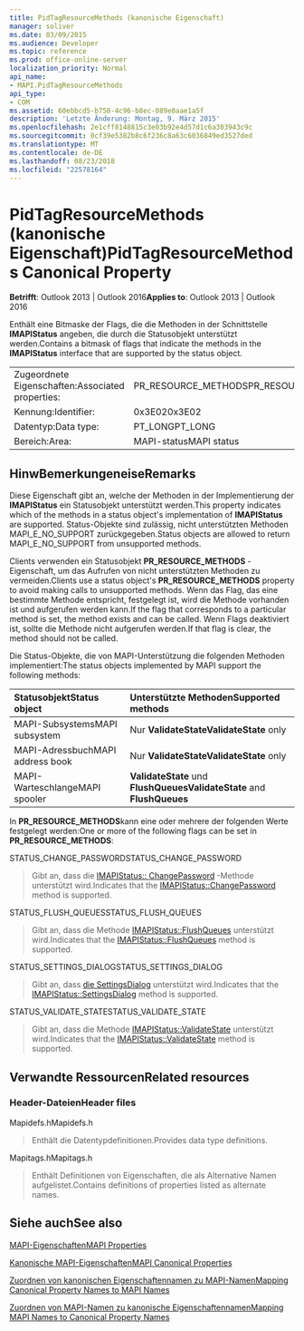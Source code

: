 ```yaml
---
title: PidTagResourceMethods (kanonische Eigenschaft)
manager: soliver
ms.date: 03/09/2015
ms.audience: Developer
ms.topic: reference
ms.prod: office-online-server
localization_priority: Normal
api_name:
- MAPI.PidTagResourceMethods
api_type:
- COM
ms.assetid: 60ebbcd5-b758-4c96-b8ec-089e0aae1a5f
description: 'Letzte Änderung: Montag, 9. März 2015'
ms.openlocfilehash: 2e1cff8148815c3e03b92e4d57d1c6a303943c9c
ms.sourcegitcommit: 0cf39e5382b8c6f236c8a63c6036849ed3527ded
ms.translationtype: MT
ms.contentlocale: de-DE
ms.lasthandoff: 08/23/2018
ms.locfileid: "22578164"
---
```

# <a name="pidtagresourcemethods-canonical-property"></a><span data-ttu-id="f1f7a-103">PidTagResourceMethods (kanonische Eigenschaft)</span><span class="sxs-lookup"><span data-stu-id="f1f7a-103">PidTagResourceMethods Canonical Property</span></span>

  
  
<span data-ttu-id="f1f7a-104">**Betrifft**: Outlook 2013 | Outlook 2016</span><span class="sxs-lookup"><span data-stu-id="f1f7a-104">**Applies to**: Outlook 2013 | Outlook 2016</span></span> 
  
<span data-ttu-id="f1f7a-105">Enthält eine Bitmaske der Flags, die die Methoden in der Schnittstelle **IMAPIStatus** angeben, die durch die Statusobjekt unterstützt werden.</span><span class="sxs-lookup"><span data-stu-id="f1f7a-105">Contains a bitmask of flags that indicate the methods in the **IMAPIStatus** interface that are supported by the status object.</span></span> 
  
|||
|:-----|:-----|
|<span data-ttu-id="f1f7a-106">Zugeordnete Eigenschaften:</span><span class="sxs-lookup"><span data-stu-id="f1f7a-106">Associated properties:</span></span>  <br/> |<span data-ttu-id="f1f7a-107">PR_RESOURCE_METHODS</span><span class="sxs-lookup"><span data-stu-id="f1f7a-107">PR_RESOURCE_METHODS</span></span>  <br/> |
|<span data-ttu-id="f1f7a-108">Kennung:</span><span class="sxs-lookup"><span data-stu-id="f1f7a-108">Identifier:</span></span>  <br/> |<span data-ttu-id="f1f7a-109">0x3E02</span><span class="sxs-lookup"><span data-stu-id="f1f7a-109">0x3E02</span></span>  <br/> |
|<span data-ttu-id="f1f7a-110">Datentyp:</span><span class="sxs-lookup"><span data-stu-id="f1f7a-110">Data type:</span></span>  <br/> |<span data-ttu-id="f1f7a-111">PT_LONG</span><span class="sxs-lookup"><span data-stu-id="f1f7a-111">PT_LONG</span></span>  <br/> |
|<span data-ttu-id="f1f7a-112">Bereich:</span><span class="sxs-lookup"><span data-stu-id="f1f7a-112">Area:</span></span>  <br/> |<span data-ttu-id="f1f7a-113">MAPI-status</span><span class="sxs-lookup"><span data-stu-id="f1f7a-113">MAPI status</span></span>  <br/> |
   
## <a name="remarks"></a><span data-ttu-id="f1f7a-114">HinwBemerkungeneise</span><span class="sxs-lookup"><span data-stu-id="f1f7a-114">Remarks</span></span>

<span data-ttu-id="f1f7a-115">Diese Eigenschaft gibt an, welche der Methoden in der Implementierung der **IMAPIStatus** ein Statusobjekt unterstützt werden.</span><span class="sxs-lookup"><span data-stu-id="f1f7a-115">This property indicates which of the methods in a status object's implementation of **IMAPIStatus** are supported.</span></span> <span data-ttu-id="f1f7a-116">Status-Objekte sind zulässig, nicht unterstützten Methoden MAPI_E_NO_SUPPORT zurückgegeben.</span><span class="sxs-lookup"><span data-stu-id="f1f7a-116">Status objects are allowed to return MAPI_E_NO_SUPPORT from unsupported methods.</span></span> 
  
<span data-ttu-id="f1f7a-117">Clients verwenden ein Statusobjekt **PR_RESOURCE_METHODS** -Eigenschaft, um das Aufrufen von nicht unterstützten Methoden zu vermeiden.</span><span class="sxs-lookup"><span data-stu-id="f1f7a-117">Clients use a status object's **PR_RESOURCE_METHODS** property to avoid making calls to unsupported methods.</span></span> <span data-ttu-id="f1f7a-118">Wenn das Flag, das eine bestimmte Methode entspricht, festgelegt ist, wird die Methode vorhanden ist und aufgerufen werden kann.</span><span class="sxs-lookup"><span data-stu-id="f1f7a-118">If the flag that corresponds to a particular method is set, the method exists and can be called.</span></span> <span data-ttu-id="f1f7a-119">Wenn Flags deaktiviert ist, sollte die Methode nicht aufgerufen werden.</span><span class="sxs-lookup"><span data-stu-id="f1f7a-119">If that flag is clear, the method should not be called.</span></span> 
  
<span data-ttu-id="f1f7a-120">Die Status-Objekte, die von MAPI-Unterstützung die folgenden Methoden implementiert:</span><span class="sxs-lookup"><span data-stu-id="f1f7a-120">The status objects implemented by MAPI support the following methods:</span></span>
  
|<span data-ttu-id="f1f7a-121">**Statusobjekt**</span><span class="sxs-lookup"><span data-stu-id="f1f7a-121">**Status object**</span></span>|<span data-ttu-id="f1f7a-122">**Unterstützte Methoden**</span><span class="sxs-lookup"><span data-stu-id="f1f7a-122">**Supported methods**</span></span>|
|:-----|:-----|
|<span data-ttu-id="f1f7a-123">MAPI-Subsystems</span><span class="sxs-lookup"><span data-stu-id="f1f7a-123">MAPI subsystem</span></span>  <br/> |<span data-ttu-id="f1f7a-124">Nur **ValidateState**</span><span class="sxs-lookup"><span data-stu-id="f1f7a-124">**ValidateState** only</span></span>  <br/> |
|<span data-ttu-id="f1f7a-125">MAPI-Adressbuch</span><span class="sxs-lookup"><span data-stu-id="f1f7a-125">MAPI address book</span></span>  <br/> |<span data-ttu-id="f1f7a-126">Nur **ValidateState**</span><span class="sxs-lookup"><span data-stu-id="f1f7a-126">**ValidateState** only</span></span>  <br/> |
|<span data-ttu-id="f1f7a-127">MAPI-Warteschlange</span><span class="sxs-lookup"><span data-stu-id="f1f7a-127">MAPI spooler</span></span>  <br/> |<span data-ttu-id="f1f7a-128">**ValidateState** und **FlushQueues**</span><span class="sxs-lookup"><span data-stu-id="f1f7a-128">**ValidateState** and **FlushQueues**</span></span> <br/> |
   
<span data-ttu-id="f1f7a-129">In **PR_RESOURCE_METHODS**kann eine oder mehrere der folgenden Werte festgelegt werden:</span><span class="sxs-lookup"><span data-stu-id="f1f7a-129">One or more of the following flags can be set in **PR_RESOURCE_METHODS**:</span></span>
  
<span data-ttu-id="f1f7a-130">STATUS_CHANGE_PASSWORD</span><span class="sxs-lookup"><span data-stu-id="f1f7a-130">STATUS_CHANGE_PASSWORD</span></span> 
  
> <span data-ttu-id="f1f7a-131">Gibt an, dass die [IMAPIStatus:: ChangePassword](imapistatus-changepassword.md) -Methode unterstützt wird.</span><span class="sxs-lookup"><span data-stu-id="f1f7a-131">Indicates that the [IMAPIStatus::ChangePassword](imapistatus-changepassword.md) method is supported.</span></span> 
    
<span data-ttu-id="f1f7a-132">STATUS_FLUSH_QUEUES</span><span class="sxs-lookup"><span data-stu-id="f1f7a-132">STATUS_FLUSH_QUEUES</span></span> 
  
> <span data-ttu-id="f1f7a-133">Gibt an, dass die Methode [IMAPIStatus::FlushQueues](imapistatus-flushqueues.md) unterstützt wird.</span><span class="sxs-lookup"><span data-stu-id="f1f7a-133">Indicates that the [IMAPIStatus::FlushQueues](imapistatus-flushqueues.md) method is supported.</span></span> 
    
<span data-ttu-id="f1f7a-134">STATUS_SETTINGS_DIALOG</span><span class="sxs-lookup"><span data-stu-id="f1f7a-134">STATUS_SETTINGS_DIALOG</span></span> 
  
> <span data-ttu-id="f1f7a-135">Gibt an, dass [die SettingsDialog](imapistatus-settingsdialog.md) unterstützt wird.</span><span class="sxs-lookup"><span data-stu-id="f1f7a-135">Indicates that the [IMAPIStatus::SettingsDialog](imapistatus-settingsdialog.md) method is supported.</span></span> 
    
<span data-ttu-id="f1f7a-136">STATUS_VALIDATE_STATE</span><span class="sxs-lookup"><span data-stu-id="f1f7a-136">STATUS_VALIDATE_STATE</span></span> 
  
> <span data-ttu-id="f1f7a-137">Gibt an, dass die Methode [IMAPIStatus::ValidateState](imapistatus-validatestate.md) unterstützt wird.</span><span class="sxs-lookup"><span data-stu-id="f1f7a-137">Indicates that the [IMAPIStatus::ValidateState](imapistatus-validatestate.md) method is supported.</span></span> 
    
## <a name="related-resources"></a><span data-ttu-id="f1f7a-138">Verwandte Ressourcen</span><span class="sxs-lookup"><span data-stu-id="f1f7a-138">Related resources</span></span>

### <a name="header-files"></a><span data-ttu-id="f1f7a-139">Header-Dateien</span><span class="sxs-lookup"><span data-stu-id="f1f7a-139">Header files</span></span>

<span data-ttu-id="f1f7a-140">Mapidefs.h</span><span class="sxs-lookup"><span data-stu-id="f1f7a-140">Mapidefs.h</span></span>
  
> <span data-ttu-id="f1f7a-141">Enthält die Datentypdefinitionen.</span><span class="sxs-lookup"><span data-stu-id="f1f7a-141">Provides data type definitions.</span></span>
    
<span data-ttu-id="f1f7a-142">Mapitags.h</span><span class="sxs-lookup"><span data-stu-id="f1f7a-142">Mapitags.h</span></span>
  
> <span data-ttu-id="f1f7a-143">Enthält Definitionen von Eigenschaften, die als Alternative Namen aufgelistet.</span><span class="sxs-lookup"><span data-stu-id="f1f7a-143">Contains definitions of properties listed as alternate names.</span></span>
    
## <a name="see-also"></a><span data-ttu-id="f1f7a-144">Siehe auch</span><span class="sxs-lookup"><span data-stu-id="f1f7a-144">See also</span></span>



[<span data-ttu-id="f1f7a-145">MAPI-Eigenschaften</span><span class="sxs-lookup"><span data-stu-id="f1f7a-145">MAPI Properties</span></span>](mapi-properties.md)
  
[<span data-ttu-id="f1f7a-146">Kanonische MAPI-Eigenschaften</span><span class="sxs-lookup"><span data-stu-id="f1f7a-146">MAPI Canonical Properties</span></span>](mapi-canonical-properties.md)
  
[<span data-ttu-id="f1f7a-147">Zuordnen von kanonischen Eigenschaftennamen zu MAPI-Namen</span><span class="sxs-lookup"><span data-stu-id="f1f7a-147">Mapping Canonical Property Names to MAPI Names</span></span>](mapping-canonical-property-names-to-mapi-names.md)
  
[<span data-ttu-id="f1f7a-148">Zuordnen von MAPI-Namen zu kanonische Eigenschaftennamen</span><span class="sxs-lookup"><span data-stu-id="f1f7a-148">Mapping MAPI Names to Canonical Property Names</span></span>](mapping-mapi-names-to-canonical-property-names.md)


